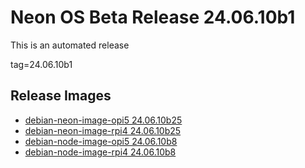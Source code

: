 # Neon OS Beta Release 24.06.10b1
This is an automated release

tag=24.06.10b1

## Release Images
- [debian-neon-image-opi5 24.06.10b25](https://download.neonaiservices.com/neon_os/core/rpi4/dev/debian-neon-image-rpi4_2024-06-10_18_13.img.xz)
- [debian-neon-image-rpi4 24.06.10b25](https://download.neonaiservices.com/neon_os/core/rpi4/dev/debian-neon-image-rpi4_2024-06-10_18_13.img.xz)
- [debian-node-image-opi5 24.06.10b8](https://download.neonaiservices.com/neon_os/node/rpi4/dev/debian-node-image-rpi4_2024-06-10_21_01.img.xz)
- [debian-node-image-rpi4 24.06.10b8](https://download.neonaiservices.com/neon_os/node/rpi4/dev/debian-node-image-rpi4_2024-06-10_21_01.img.xz)
